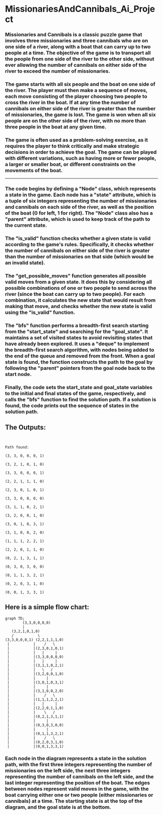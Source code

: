 # MissionariesAndCannibals_Ai_Project
### Missionaries and Cannibals is a classic puzzle game that involves three missionaries and three cannibals who are on one side of a river, along with a boat that can carry up to two people at a time. The objective of the game is to transport all the people from one side of the river to the other side, without ever allowing the number of cannibals on either side of the river to exceed the number of missionaries.

### The game starts with all six people and the boat on one side of the river. The player must then make a sequence of moves, each move consisting of the player choosing two people to cross the river in the boat. If at any time the number of cannibals on either side of the river is greater than the number of missionaries, the game is lost. The game is won when all six people are on the other side of the river, with no more than three people in the boat at any given time.

### The game is often used as a problem-solving exercise, as it requires the player to think critically and make strategic decisions in order to achieve the goal. The game can be played with different variations, such as having more or fewer people, a larger or smaller boat, or different constraints on the movements of the boat.

--------------------
### The code begins by defining a "Node" class, which represents a state in the game. Each node has a "state" attribute, which is a tuple of six integers representing the number of missionaries and cannibals on each side of the river, as well as the position of the boat (0 for left, 1 for right). The "Node" class also has a "parent" attribute, which is used to keep track of the path to the current state.

### The "is_valid" function checks whether a given state is valid according to the game's rules. Specifically, it checks whether the number of cannibals on either side of the river is greater than the number of missionaries on that side (which would be an invalid state).

### The "get_possible_moves" function generates all possible valid moves from a given state. It does this by considering all possible combinations of one or two people to send across the river (since the boat can carry up to two people). For each combination, it calculates the new state that would result from making that move, and checks whether the new state is valid using the "is_valid" function.

### The "bfs" function performs a breadth-first search starting from the "start_state" and searching for the "goal_state". It maintains a set of visited states to avoid revisiting states that have already been explored. It uses a "deque" to implement the breadth-first search algorithm, with nodes being added to the end of the queue and removed from the front. When a goal state is found, the function constructs the path to the goal by following the "parent" pointers from the goal node back to the start node.

### Finally, the code sets the start_state and goal_state variables to the initial and final states of the game, respectively, and calls the "bfs" function to find the solution path. If a solution is found, the code prints out the sequence of states in the solution path.

## The Outputs:
```


Path found:

(3, 3, 0, 0, 0, 1)

(3, 2, 1, 0, 1, 0)

(3, 3, 0, 0, 0, 1)

(2, 2, 1, 1, 1, 0)

(2, 3, 0, 1, 0, 1)

(3, 3, 0, 0, 0, 0)

(3, 1, 1, 0, 2, 1)

(3, 2, 0, 0, 1, 0)

(3, 0, 1, 0, 3, 1)

(3, 1, 0, 0, 2, 0)

(1, 1, 1, 2, 2, 1)

(2, 2, 0, 1, 1, 0)

(0, 2, 1, 3, 1, 1)

(0, 3, 0, 3, 0, 0)

(0, 1, 1, 3, 2, 1)

(0, 2, 0, 3, 1, 0)

(0, 0, 1, 3, 3, 1)

```


## Here is a simple flow chart:

```
graph TD;
        (3,3,0,0,0,0)
        |
   (3,2,1,0,1,0)
   /           \
(3,3,0,0,0,1) (2,2,1,1,1,0)
 |           |    /   \
 |           |(2,3,0,1,0,1)
 |           |   |     |
 |           |(3,3,0,0,0,0)
 |           |   |     |
 |           |(3,1,1,0,2,1)
 |           |   \   /
 |           |(3,2,0,0,1,0)
 |           |     |
 |           |(3,0,1,0,3,1)
 |           |     |
 |           |(3,1,0,0,2,0)
 |           |    /   \
 |           |(1,1,1,2,2,1)
 |           |   |     |
 |           |(2,2,0,1,1,0)
 |           |    \   /
 |           |(0,2,1,3,1,1)
 |           |     |
 |           |(0,3,0,3,0,0)
 |           |     |
 |           |(0,1,1,3,2,1)
 |           |    /   \
 |           |(0,2,0,3,1,0)
 |           |(0,0,1,3,3,1)

```

### Each node in the diagram represents a state in the solution path, with the first three integers representing the number of missionaries on the left side, the next three integers representing the number of cannibals on the left side, and the last integer representing the position of the boat. The edges between nodes represent valid moves in the game, with the boat carrying either one or two people (either missionaries or cannibals) at a time. The starting state is at the top of the diagram, and the goal state is at the bottom.
